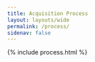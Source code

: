 ```yaml
---
title: Acquisition Process 
layout: layouts/wide
permalink: /process/
sidenav: false
---
```


{% include process.html %}

